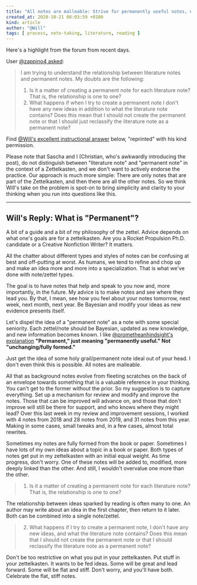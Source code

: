 ```yaml
---
title: "All notes are malleable: Strive for permanently useful notes, not permanently unchanging notes"
created_at: 2020-10-21 08:03:59 +0100
kind: article
author: "@Will"
tags: [ process, note-taking, literature, reading ]
---
```

Here's a highlight from the forum from recent days.

User [@zappino4 asked](https://forum.zettelkasten.de/discussion/1423/relationship-between-literature-notes-and-permanent-notes):

> I am trying to understand the relationship between literature notes and permanent notes. My doubts are the following:
>
> 1. Is it a matter of creating a permanent note for each literature note? That is, the relationship is one to one?
> 2. What happens if when I try to create a permanent note I don't have any new ideas in addition to what the literature note contains? Does this mean that I should not create the permanent note or that I should just reclassify the literature note as a permanent note?

Find [@Will's excellent instructional answer](https://forum.zettelkasten.de/discussion/comment/8483/#Comment_8483) below, "reprinted" with his kind permission.

Please note that Sascha and I (Christian, who's awkwardly introducing the post), do not distinguish between "literature note" and "permanent note" in the context of a Zettelkasten, and we don't want to actively endorse the practice. Our approach is much more simple: There are only notes that are part of the Zettelkasten, and then there are all the other notes. So we think Will's take on the problem is spot-on to bring simplicity and clarity to your thinking when you run into questions like this.

----

## Will's Reply: What is "Permanent"?

A bit of a guide and a bit of my philosophy of the zettel. Advice depends on what one's goals are for a zettelkasten. Are you a Rocket Propulsion Ph.D. candidate or a Creative Nonfiction Writer? It matters.

All the chatter about different types and styles of notes can be confusing at best and off-putting at worst. As humans, we tend to refine and chop up and make an idea more and more into a specialization.  That is what we've done with note/zettel types.

The goal is to have notes that help and speak to you now and, more importantly, in the future. My advice is to make notes and see where they lead you. By that, I mean, see how you feel about your notes tomorrow, next week, next month, next year. Be Bayesian and modify your ideas as new evidence presents itself.

Let's dispel the idea of a "permanent note" as a note with some special seniority. Each zettel/note should be Bayesian, updated as new knowledge, and new information becomes known. I like [@prometheanhindsight's explanation](https://forum.zettelkasten.de/discussion/comment/8035/#Comment_8035) **"Permanent," just meaning "permanently useful." Not "unchanging/fully formed."**

Just get the idea of some holy grail/permanent note ideal out of your head. I don't even think this is possible. All notes are malleable.

All that as background notes evolve from fleeting scratches on the back of an envelope towards something that is a valuable reference in your thinking. You can't get to the former without the prior. So my suggestion is to capture everything. Set up a mechanism for review and modify and improve the notes. Those that can be improved will advance on, and those that don't improve will still be there for support, and who knows where they might lead? Over this last week in my review and improvement sessions, I worked with 4 notes from 2018 and 28 notes from 2019, and 31 notes from this year. Making in some cases, small tweaks and, in a few cases, almost total rewrites.

Sometimes my notes are fully formed from the book or paper. Sometimes I have lots of my own ideas about a topic in a book or paper. Both types of notes get put in my zettelkasten with an initial equal weight. As time progress, don't worry. One of these notes will be added to, modified, more deeply linked than the other. And still, I wouldn't overvalue one more than the other.

> 1. Is it a matter of creating a permanent note for each literature note? That is, the relationship is one to one?

The relationship between ideas sparked by reading is often many to one. An author may write about an idea in the first chapter, then return to it later. Both can be combined into a single note/zettel.

> 2. What happens if I try to create a permanent note, I don't have any new ideas, and what the literature note contains? Does this mean that I should not create the permanent note or that I should reclassify the literature note as a permanent note?

Don't be too restrictive on what you put in your zettelkasten. Put stuff in your zettelkasten. It wants to be fed ideas. Some will be great and lead forward. Some will be flat and stiff. Don't worry, and you'll have both. Celebrate the flat, stiff notes.
